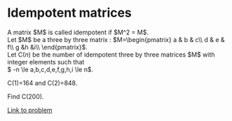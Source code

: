 # Idempotent matrices

<p>
A matrix $M$ is called idempotent if $M^2 = M$.<br />
Let $M$ be a three by three matrix : 
$M=\begin{pmatrix} 
  a &amp; b &amp; c\\ 
  d &amp; e &amp; f\\
  g &amp;h &amp;i\\
\end{pmatrix}$.<br />
Let C(<var>n</var>) be the number of  idempotent three by three matrices $M$ with integer elements such that<br />
$ -n \le a,b,c,d,e,f,g,h,i \le n$.</p>
<p>
C(1)=164 and C(2)=848.
</p>
<p>
Find C(200).
</p>

[Link to problem](https://projecteuler.net/problem=572)
